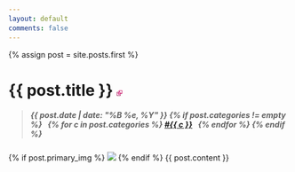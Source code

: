 ```yaml
---
layout: default
comments: false
---
```


{% assign post = site.posts.first %}

<div class="post">

<!-- copied from post_header include -->
<h1>
  {{ post.title }}
  <a href="{{ post.url }}">
    <img src="/img/link.jpg" alt="Permalink to {{ post.title }}" />
  </a>
</h1>
<blockquote class="date-wrapper">
  <h5 class="date">
    {{ post.date | date: "%B %e, %Y" }}
    {% if post.categories != empty %}
    &nbsp;
    {% for c in post.categories %}
    <a class="tag" href="/category/{{ c }}">#{{ c }}</a><span>&nbsp;&nbsp;</span>
    {% endfor %}
    {% endif %}
  </h5>
</blockquote>
<!-- end copy -->

  {% if post.primary_img %}
  <img src="{{ post.primary_img }}" class="primary" />
  {% endif %}
  {{ post.content }}

</div>
